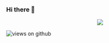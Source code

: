 ### Hi there 👋

<p align="center">
  <a href="https://github.com/DenverCoder1/readme-typing-svg"><img src="https://readme-typing-svg.herokuapp.com?lines=I'm+Abdulmajeed+Alduaifi;I'm+Full+Stack+Web+Developer;I'm+Software+Engineer;Always%20learning%20new%20things&center=true&width=500&height=50"></a>
</p>

<img src="https://komarev.com/ghpvc/?username=Majeed99&label=Views&color=brightgreen&style=flat-square" alt="views on github" />
<!--
**Majeed99/Majeed99** is a ✨ _special_ ✨ repository because its `README.md` (this file) appears on your GitHub profile.

Here are some ideas to get you started:

- 🔭 I’m currently working on ...
- 🌱 I’m currently learning ...
- 👯 I’m looking to collaborate on ...
- 🤔 I’m looking for help with ...
- 💬 Ask me about ...
- 📫 How to reach me: ...
- 😄 Pronouns: ...
- ⚡ Fun fact: ...
-->
